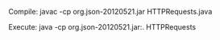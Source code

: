 
Compile:
javac -cp org.json-20120521.jar HTTPRequests.java 

Execute:
java -cp org.json-20120521.jar:. HTTPRequests